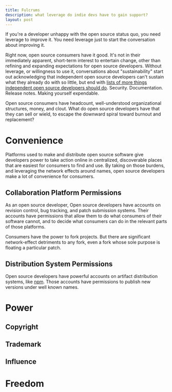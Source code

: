 ```yaml
---
title: Fulcrums
description: what leverage do indie devs have to gain support?
layout: post
---
```


If you're a developer unhappy with the open source status quo, you need leverage to improve it.  You need leverage just to start the conversation about improving it.

Right now, open source consumers have it good.  It's not in their immediately apparent, short-term interest to entertain change, other than refining and expanding expectations for open source developers.  Without leverage, or willingness to use it, conversations about "sustainability" start out acknowledging that independent open source developers can't sustain what they already do with so little, but end with [lists of more things independent open source developers should do](https://medium.com/libraries-io/what-does-a-sustainable-open-source-project-look-like-bf9b8cf824f8).  Security.  Documentation.  Release notes.  Making yourself expendable.

Open source consumers have headcount, well-understood organizational structures, money, and clout.  What do open source developers have that they can sell or wield, to escape the downward spiral toward burnout and replacement?

# Convenience

Platforms used to make and distribute open source software give developers power to take action online in centralized, discoverable places that are easiest for consumers to find and use.  By taking on those burdens, and leveraging the network effects around names, open source developers make a lot of convenience for consumers.

## Collaboration Platform Permissions

As an open source developer, Open source developers have accounts on revision control, bug tracking, and patch submission systems.  Their accounts have permissions that allow them to do what consumers of their software cannot, and to decide what consumers can do in the relevant parts of those platforms.

Consumers have the power to fork projects.  But there are significant network-effect detriments to any fork, even a fork whose sole purpose is floating a particular patch.

## Distribution System Permissions

Open source developers have powerful accounts on artifact distribution systems, like [npm](https://www.npmjs.com).  Those accounts have permissions to publish new versions under well known names.

# Power

## Copyright

## Trademark

## Influence

# Freedom
